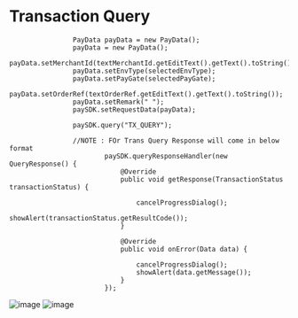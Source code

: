 

# Transaction Query

```
                PayData payData = new PayData();
                payData = new PayData();
                payData.setMerchantId(textMerchantId.getEditText().getText().toString());
                payData.setEnvType(selectedEnvType);
                payData.setPayGate(selectedPayGate);
                payData.setOrderRef(textOrderRef.getEditText().getText().toString());
                payData.setRemark(" ");
                paySDK.setRequestData(payData);
                
                paySDK.query("TX_QUERY");

                //NOTE : FOr Trans Query Response will come in below format 
                        paySDK.queryResponseHandler(new QueryResponse() {
                            @Override
                            public void getResponse(TransactionStatus transactionStatus) {

                                cancelProgressDialog();
                                showAlert(transactionStatus.getResultCode());
                            }

                            @Override
                            public void onError(Data data) {

                                cancelProgressDialog();
                                showAlert(data.getMessage());
                            }
                        });

```
![image](https://user-images.githubusercontent.com/57220911/78635357-ac20ad80-78c3-11ea-9d3d-9a77e83e5031.png)  ![image](https://user-images.githubusercontent.com/57220911/78635373-b3e05200-78c3-11ea-8a0c-68b4ba0fb404.png)
